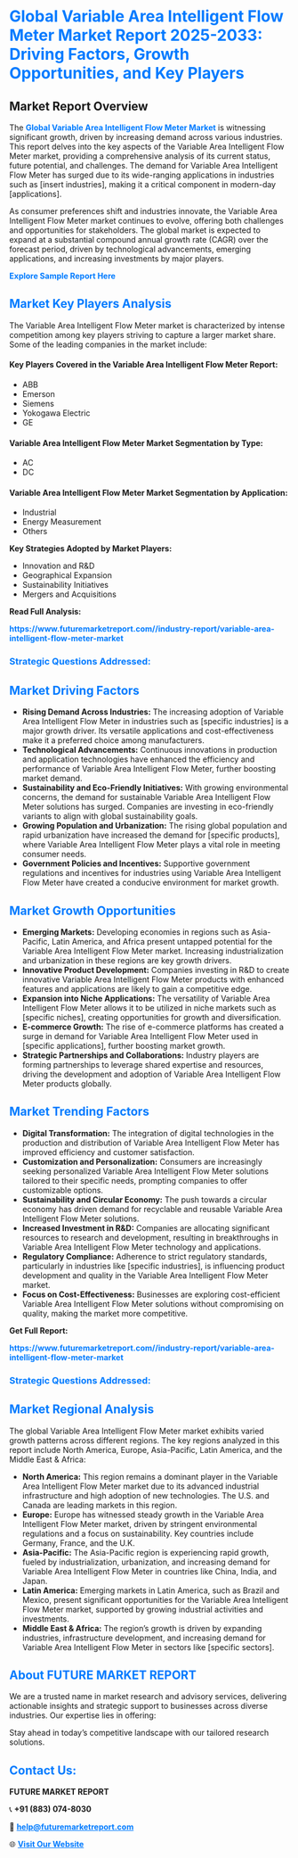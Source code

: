 <h1 style="color: #007BFF;">Global Variable Area Intelligent Flow Meter Market Report 2025-2033: Driving Factors, Growth Opportunities, and Key Players</h1>

<section id="overview">
<h2>Market Report Overview</h2>
<p>The <a href="https://www.futuremarketreport.com//industry-report/variable-area-intelligent-flow-meter-market" style="color: #007BFF; text-decoration: none;"><strong>Global Variable Area Intelligent Flow Meter Market</strong></a> is witnessing significant growth, driven by increasing demand across various industries. This report delves into the key aspects of the Variable Area Intelligent Flow Meter market, providing a comprehensive analysis of its current status, future potential, and challenges. The demand for Variable Area Intelligent Flow Meter has surged due to its wide-ranging applications in industries such as [insert industries], making it a critical component in modern-day [applications].</p>
<p>As consumer preferences shift and industries innovate, the Variable Area Intelligent Flow Meter market continues to evolve, offering both challenges and opportunities for stakeholders. The global market is expected to expand at a substantial compound annual growth rate (CAGR) over the forecast period, driven by technological advancements, emerging applications, and increasing investments by major players.</p>
</section>

<section id="overview">
<p><a href="https://www.futuremarketreport.com//request-sample/reportId=82906" style="color: #007BFF; text-decoration: none;"><strong>Explore Sample Report Here</strong></a></p>
</section>

<section id="key-players">
<h2 style="color: #007BFF;">Market Key Players Analysis</h2>
<p>The Variable Area Intelligent Flow Meter market is characterized by intense competition among key players striving to capture a larger market share. Some of the leading companies in the market include:</p>
<h4>Key Players Covered in the Variable Area Intelligent Flow Meter Report:</h4>
<ul><li>ABB</li><li>Emerson</li><li>Siemens</li><li>Yokogawa Electric</li><li>GE</li></ul>
<h4>Variable Area Intelligent Flow Meter Market Segmentation by Type:</h4>
<ul><li>AC</li><li>DC</li></ul>

<h4>Variable Area Intelligent Flow Meter Market Segmentation by Application:</h4>
<ul><li>Industrial</li><li>Energy Measurement</li><li>Others</li></ul>
<p><strong>Key Strategies Adopted by Market Players:</strong></p>
<ul>
<li>Innovation and R&D</li>
<li>Geographical Expansion</li>
<li>Sustainability Initiatives</li>
<li>Mergers and Acquisitions</li>
</ul>
</section>

<section>
<p><strong>Read Full Analysis: </strong></p><a href="https://www.futuremarketreport.com//industry-report/variable-area-intelligent-flow-meter-market" style="color: #007BFF; text-decoration: none;"><strong>https://www.futuremarketreport.com//industry-report/variable-area-intelligent-flow-meter-market</strong></a>
<h3 style="color: #007BFF;">Strategic Questions Addressed:</h3>
</section>

<section id="driving-factors">
<h2 style="color: #007BFF;">Market Driving Factors</h2>
<ul>
<li><strong>Rising Demand Across Industries:</strong> The increasing adoption of Variable Area Intelligent Flow Meter in industries such as [specific industries] is a major growth driver. Its versatile applications and cost-effectiveness make it a preferred choice among manufacturers.</li>
<li><strong>Technological Advancements:</strong> Continuous innovations in production and application technologies have enhanced the efficiency and performance of Variable Area Intelligent Flow Meter, further boosting market demand.</li>
<li><strong>Sustainability and Eco-Friendly Initiatives:</strong> With growing environmental concerns, the demand for sustainable Variable Area Intelligent Flow Meter solutions has surged. Companies are investing in eco-friendly variants to align with global sustainability goals.</li>
<li><strong>Growing Population and Urbanization:</strong> The rising global population and rapid urbanization have increased the demand for [specific products], where Variable Area Intelligent Flow Meter plays a vital role in meeting consumer needs.</li>
<li><strong>Government Policies and Incentives:</strong> Supportive government regulations and incentives for industries using Variable Area Intelligent Flow Meter have created a conducive environment for market growth.</li>
</ul>
</section>

<section id="growth-opportunities">
<h2 style="color: #007BFF;">Market Growth Opportunities</h2>
<ul>
<li><strong>Emerging Markets:</strong> Developing economies in regions such as Asia-Pacific, Latin America, and Africa present untapped potential for the Variable Area Intelligent Flow Meter market. Increasing industrialization and urbanization in these regions are key growth drivers.</li>
<li><strong>Innovative Product Development:</strong> Companies investing in R&D to create innovative Variable Area Intelligent Flow Meter products with enhanced features and applications are likely to gain a competitive edge.</li>
<li><strong>Expansion into Niche Applications:</strong> The versatility of Variable Area Intelligent Flow Meter allows it to be utilized in niche markets such as [specific niches], creating opportunities for growth and diversification.</li>
<li><strong>E-commerce Growth:</strong> The rise of e-commerce platforms has created a surge in demand for Variable Area Intelligent Flow Meter used in [specific applications], further boosting market growth.</li>
<li><strong>Strategic Partnerships and Collaborations:</strong> Industry players are forming partnerships to leverage shared expertise and resources, driving the development and adoption of Variable Area Intelligent Flow Meter products globally.</li>
</ul>
</section>

<section id="trending-factors">
<h2 style="color: #007BFF;">Market Trending Factors</h2>
<ul>
<li><strong>Digital Transformation:</strong> The integration of digital technologies in the production and distribution of Variable Area Intelligent Flow Meter has improved efficiency and customer satisfaction.</li>
<li><strong>Customization and Personalization:</strong> Consumers are increasingly seeking personalized Variable Area Intelligent Flow Meter solutions tailored to their specific needs, prompting companies to offer customizable options.</li>
<li><strong>Sustainability and Circular Economy:</strong> The push towards a circular economy has driven demand for recyclable and reusable Variable Area Intelligent Flow Meter solutions.</li>
<li><strong>Increased Investment in R&D:</strong> Companies are allocating significant resources to research and development, resulting in breakthroughs in Variable Area Intelligent Flow Meter technology and applications.</li>
<li><strong>Regulatory Compliance:</strong> Adherence to strict regulatory standards, particularly in industries like [specific industries], is influencing product development and quality in the Variable Area Intelligent Flow Meter market.</li>
<li><strong>Focus on Cost-Effectiveness:</strong> Businesses are exploring cost-efficient Variable Area Intelligent Flow Meter solutions without compromising on quality, making the market more competitive.</li>
</ul>
</section>

<section>
<p><strong>Get Full Report: </strong></p><a href="https://www.futuremarketreport.com//industry-report/variable-area-intelligent-flow-meter-market" style="color: #007BFF; text-decoration: none;"><strong>https://www.futuremarketreport.com//industry-report/variable-area-intelligent-flow-meter-market</strong></a>
<h3 style="color: #007BFF;">Strategic Questions Addressed:</h3>
</section>


<section id="regional-analysis">
<h2 style="color: #007BFF;">Market Regional Analysis</h2>
<p>The global Variable Area Intelligent Flow Meter market exhibits varied growth patterns across different regions. The key regions analyzed in this report include North America, Europe, Asia-Pacific, Latin America, and the Middle East & Africa:</p>
<ul>
<li><strong>North America:</strong> This region remains a dominant player in the Variable Area Intelligent Flow Meter market due to its advanced industrial infrastructure and high adoption of new technologies. The U.S. and Canada are leading markets in this region.</li>
<li><strong>Europe:</strong> Europe has witnessed steady growth in the Variable Area Intelligent Flow Meter market, driven by stringent environmental regulations and a focus on sustainability. Key countries include Germany, France, and the U.K.</li>
<li><strong>Asia-Pacific:</strong> The Asia-Pacific region is experiencing rapid growth, fueled by industrialization, urbanization, and increasing demand for Variable Area Intelligent Flow Meter in countries like China, India, and Japan.</li>
<li><strong>Latin America:</strong> Emerging markets in Latin America, such as Brazil and Mexico, present significant opportunities for the Variable Area Intelligent Flow Meter market, supported by growing industrial activities and investments.</li>
<li><strong>Middle East & Africa:</strong> The region’s growth is driven by expanding industries, infrastructure development, and increasing demand for Variable Area Intelligent Flow Meter in sectors like [specific sectors].</li>
</ul>
</section>

<footer>
<h2 style="color: #007BFF;">About FUTURE MARKET REPORT</h2>
<p>We are a trusted name in market research and advisory services, delivering actionable insights and strategic support to businesses across diverse industries. Our expertise lies in offering:</p>

<p>Stay ahead in today’s competitive landscape with our tailored research solutions.</p>

<h2 style="color: #007BFF;">Contact Us:</h2>
<p><strong>FUTURE MARKET REPORT</strong></p>
<p>📞 <strong>+91 (883) 074-8030</strong></p>
<p>📧 <strong><a href="mailto:help@futuremarketreport.com" style="color: #007BFF;">help@futuremarketreport.com</a></strong></p>
<p>🌐 <strong><a href="https://www.futuremarketreport.com/" style="color: #007BFF;">Visit Our Website</a></strong></p>
</footer>